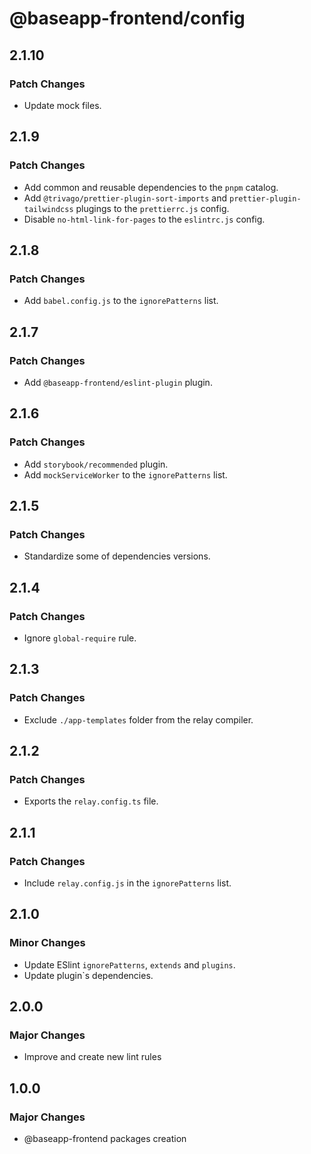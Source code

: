 # @baseapp-frontend/config

## 2.1.10

### Patch Changes

- Update mock files.

## 2.1.9

### Patch Changes

- Add common and reusable dependencies to the `pnpm` catalog.
- Add `@trivago/prettier-plugin-sort-imports` and `prettier-plugin-tailwindcss` plugings to the `prettierrc.js` config.
- Disable `no-html-link-for-pages` to the `eslintrc.js` config.

## 2.1.8

### Patch Changes

- Add `babel.config.js` to the `ignorePatterns` list.

## 2.1.7

### Patch Changes

- Add `@baseapp-frontend/eslint-plugin` plugin.

## 2.1.6

### Patch Changes

- Add `storybook/recommended` plugin.
- Add `mockServiceWorker` to the `ignorePatterns` list.

## 2.1.5

### Patch Changes

- Standardize some of dependencies versions.

## 2.1.4

### Patch Changes

- Ignore `global-require` rule.

## 2.1.3

### Patch Changes

- Exclude `./app-templates` folder from the relay compiler.

## 2.1.2

### Patch Changes

- Exports the `relay.config.ts` file.

## 2.1.1

### Patch Changes

- Include `relay.config.js` in the `ignorePatterns` list.

## 2.1.0

### Minor Changes

- Update ESlint `ignorePatterns`, `extends` and `plugins`.
- Update plugin`s dependencies.

## 2.0.0

### Major Changes

- Improve and create new lint rules

## 1.0.0

### Major Changes

- @baseapp-frontend packages creation
